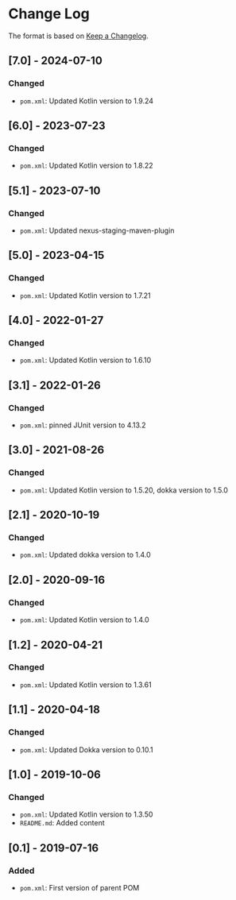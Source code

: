 # Change Log

The format is based on [Keep a Changelog](http://keepachangelog.com/).

## [7.0] - 2024-07-10
### Changed
- `pom.xml`: Updated Kotlin version to 1.9.24

## [6.0] - 2023-07-23
### Changed
- `pom.xml`: Updated Kotlin version to 1.8.22

## [5.1] - 2023-07-10
### Changed
- `pom.xml`: Updated nexus-staging-maven-plugin

## [5.0] - 2023-04-15
### Changed
- `pom.xml`: Updated Kotlin version to 1.7.21

## [4.0] - 2022-01-27
### Changed
- `pom.xml`: Updated Kotlin version to 1.6.10

## [3.1] - 2022-01-26
### Changed
- `pom.xml`: pinned JUnit version to 4.13.2

## [3.0] - 2021-08-26
### Changed
- `pom.xml`: Updated Kotlin version to 1.5.20, dokka version to 1.5.0

## [2.1] - 2020-10-19
### Changed
- `pom.xml`: Updated dokka version to 1.4.0

## [2.0] - 2020-09-16
### Changed
- `pom.xml`: Updated Kotlin version to 1.4.0

## [1.2] - 2020-04-21
### Changed
- `pom.xml`: Updated Kotlin version to 1.3.61

## [1.1] - 2020-04-18
### Changed
- `pom.xml`: Updated Dokka version to 0.10.1

## [1.0] - 2019-10-06
### Changed
- `pom.xml`: Updated Kotlin version to 1.3.50
- `README.md`: Added content

## [0.1] - 2019-07-16
### Added
- `pom.xml`: First version of parent POM
